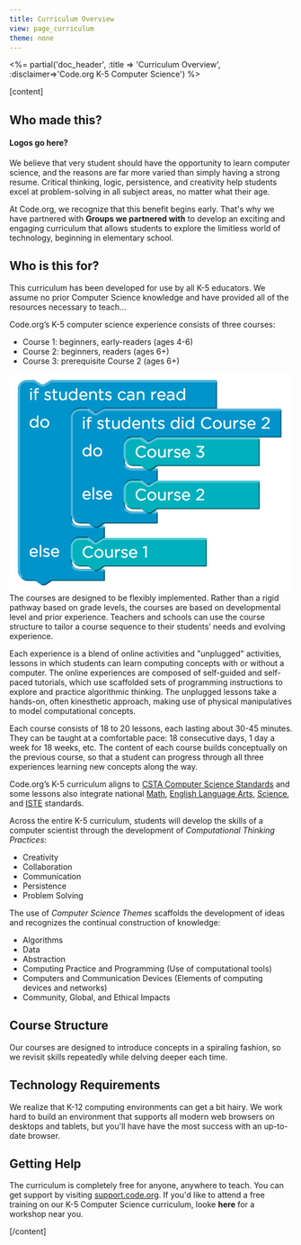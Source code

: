 ```yaml
---
title: Curriculum Overview
view: page_curriculum
theme: none
---
```


<%= partial('doc_header', :title => 'Curriculum Overview', :disclaimer=>'Code.org K-5 Computer Science') %>

[content]
## Who made this? 

#### Logos go here? ####

We believe that very student should have the opportunity to learn computer science, and the reasons are far more varied than simply having a strong resume. Critical thinking, logic, persistence, and creativity help students excel at problem-solving in all subject areas, no matter what their age.

At Code.org, we recognize that this benefit begins early. That's why we have partnered with **Groups we partnered with** to develop an exciting and engaging curriculum that allows students to explore the limitless world of technology, beginning in elementary school.

## Who is this for?

This curriculum has been developed for use by all K-5 educators. We assume no prior Computer Science knowledge and have provided all of the resources necessary to teach...

Code.org’s K-5 computer science experience consists of three courses:

- Course 1: beginners, early-readers (ages 4-6)
- Course 2: beginners, readers (ages 6+)
- Course 3: prerequisite Course 2 (ages 6+)

<img src="courses.png" width="500px" style="float: left;"/>

The courses are designed to be flexibly implemented. Rather than a rigid pathway based on grade levels, the courses are based on developmental level and prior experience. Teachers and schools can use the course structure to tailor a course sequence to their students’ needs and evolving experience. 

Each experience is a blend of online activities and "unplugged" activities, lessons in which students can learn computing concepts with or without a computer. The online experiences are composed of self-guided and self-paced tutorials, which use scaffolded sets of programming instructions to explore and practice algorithmic thinking. The unplugged lessons take a hands-on, often kinesthetic approach, making use of physical manipulatives to model computational concepts.

Each course consists of 18 to 20 lessons, each lasting about 30-45 minutes. They can be taught at a comfortable pace: 18 consecutive days, 1 day a week for 18 weeks, etc. The content of each course builds conceptually on the previous course, so that a student can progress through all three experiences learning new concepts along the way. 

Code.org’s K-5 curriculum aligns to [CSTA Computer Science Standards](https://csta.acm.org/Curriculum/sub/K12Standards.html) and some lessons also integrate national [Math](http://www.corestandards.org/Math/), [English Language Arts](http://www.corestandards.org/ELA-Literacy/), [Science](http://www.nextgenscience.org/next-generation-science-standards), and [ISTE](http://www.iste.org/STANDARDS) standards.


Across the entire K-5 curriculum, students will develop the skills of a computer scientist through the development of *Computational Thinking Practices*:

- Creativity
- Collaboration
- Communication
- Persistence
- Problem Solving

The use of *Computer Science Themes* scaffolds the development of ideas and recognizes the continual construction of knowledge:

- Algorithms
- Data
- Abstraction
- Computing Practice and Programming (Use of computational tools)
- Computers and Communication Devices (Elements of computing devices and networks)
- Community, Global, and Ethical Impacts

## Course Structure

Our courses are designed to introduce concepts in a spiraling fashion, so we revisit skills repeatedly while delving deeper each time.

## Technology Requirements

We realize that K-12 computing environments can get a bit hairy. We work hard to build an environment that supports all modern web browsers on desktops and tablets, but you'll have have the most success with an up-to-date browser.

## Getting Help

The curriculum is completely free for anyone, anywhere to teach. You can get support by visiting [support.code.org](http://support.code.org). If you'd like to attend a free training on our K-5 Computer Science curriculum, looke **here** for a workshop near you.

[/content]


<link rel="stylesheet" type="text/css" href="../docs/morestyle.css"/>
